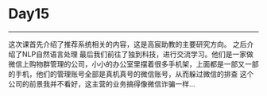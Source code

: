 # Day15
---
这次课首先介绍了推荐系统相关的内容，这是高宸助教的主要研究方向。
之后介绍了NLP自然语言处理
最后我们前往了独到科技，进行交流学习。他们是一家做微信上购物群管理的公司，小小的办公室里摆着很多手机架，上面都是一部又一部的手机，他们的管理账号全部是真机真号的微信账号，从而躲过微信的排查
这个公司的前景我并不看好，这主营的业务搞得像微信诈骗一样...
